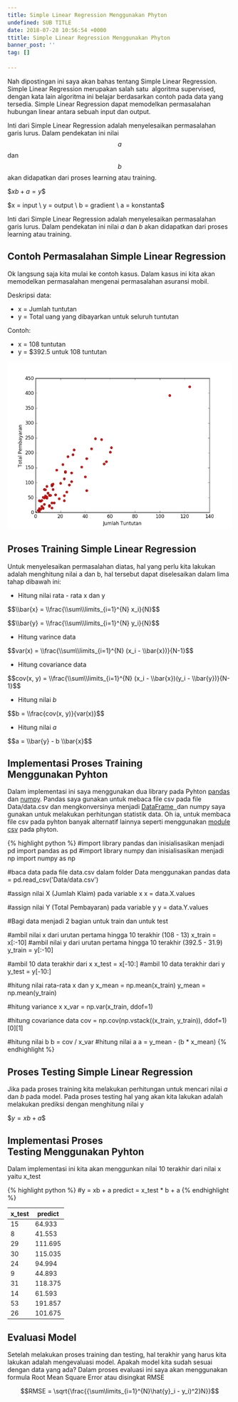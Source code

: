 ```yaml
---
title: Simple Linear Regression Menggunakan Phyton
undefined: SUB TITLE
date: 2018-07-28 10:56:54 +0000
ttitle: Simple Linear Regression Menggunakan Phyton
banner_post: ''
tag: []

---
```

Nah dipostingan ini saya akan bahas tentang Simple Linear Regression. Simple Linear Regression merupakan salah satu  algoritma supervised, dengan kata lain algoritma ini belajar berdasarkan contoh pada data yang tersedia. Simple Linear Regression dapat memodelkan permasalahan hubungan linear antara sebuah input dan output.

Inti dari Simple Linear Regression adalah menyelesaikan permasalahan garis lurus. Dalam pendekatan ini nilai $$a$$ dan $$b$$ akan didapatkan dari proses learning atau training.

\$$xb + a = y$$

\$x = input \\ y = output \\ b = gradient \\ a = konstanta$

Inti dari Simple Linear Regression adalah menyelesaikan permasalahan garis lurus. Dalam pendekatan ini nilai $a$ dan $b$ akan didapatkan dari proses learning atau training.

## Contoh Permasalahan Simple Linear Regression

Ok langsung saja kita mulai ke contoh kasus. Dalam kasus ini kita akan memodelkan permasalahan mengenai permasalahan asuransi mobil.

Deskripsi data:

* x = Jumlah tuntutan
* y = Total uang yang dibayarkan untuk seluruh tuntutan

Contoh:

* x = 108 tuntutan
* y = $392.5 untuk 108 tuntutan

![Penyebaran data](/assets/DataRelation.png "Penyebaran data")

## Proses Training Simple Linear Regression

Untuk menyelesaikan permasalahan diatas, hal yang perlu kita lakukan adalah menghitung nilai a dan b, hal tersebut dapat diselesaikan dalam lima tahap dibawah ini:

* Hitung nilai rata - rata x dan y

\$$\\bar{x} = \\frac{\\sum\\limits_{i=1}^{N} x_i}{N}$$

\$$\\bar{y} = \\frac{\\sum\\limits_{i=1}^{N} y_i}{N}$$

* Hitung varince data

\$$var(x) = \\frac{\\sum\\limits_{i=1}^{N} (x_i - \\bar{x})}{N-1}$$

* Hitung covariance data

\$$cov(x, y) = \\frac{\\sum\\limits_{i=1}^{N} (x_i - \\bar{x})(y_i - \\bar{y})}{N-1}$$

* Hitung nilai $b$

\$$b = \\frac{cov(x, y)}{var(x)}$$

* Hitung nilai $a$

\$$a = \\bar{y} - b \\bar{x}$$

## Implementasi Proses Training Menggunakan Pyhton

Dalam implementasi ini saya menggunakan dua library pada Pyhton [pandas ](http://pandas.pydata.org/pandas-docs/stable/index.html)dan [numpy](http://www.numpy.org/). Pandas saya gunakan untuk mebaca file csv pada file Data/data.csv dan mengkonversinya menjadi [DataFrame  ](http://pandas.pydata.org/pandas-docs/stable/generated/pandas.DataFrame.html)dan numpy saya gunakan untuk melakukan perhitungan statistik data. Oh ia, untuk membaca file csv pada pyhton banyak alternatif lainnya seperti menggunakan [module csv](https://docs.python.org/2/library/csv.html) pada phyton.

{% highlight python %}
#import library pandas dan inisialisasikan menjadi pd
import pandas as pd
#import library numpy dan inisialisasikan menjadi np
import numpy as np

#baca data pada file data.csv dalam folder Data menggunakan pandas
data = pd.read_csv('Data/data.csv')

#assign nilai X (Jumlah Klaim) pada variable x
x = data.X.values

#assign nilai Y (Total Pembayaran) pada variable y
y = data.Y.values

#Bagi data menjadi 2 bagian untuk train dan untuk test

#ambil nilai x dari urutan pertama hingga 10 terakhir (108 - 13)
x_train = x[:-10]
#ambil nilai y dari urutan pertama hingga 10 terakhir (392.5 - 31.9)
y_train = y[:-10]


#ambil 10 data terakhir dari x
x_test = x[-10:]
#ambil 10 data terakhir dari y
y_test = y[-10:]

#hitung nilai rata-rata x dan y
x_mean = np.mean(x_train)
y_mean = np.mean(y_train)


#hitung variance x
x_var = np.var(x_train, ddof=1)

#hitung covariance data
cov = np.cov(np.vstack((x_train, y_train)), ddof=1)[0][1]

#hitung nilai b
b = cov / x_var
#hitung nilai a
a = y_mean - (b * x_mean)
{% endhighlight %}

## Proses Testing Simple Linear Regression
Jika pada proses training kita melakukan perhitungan untuk mencari nilai $a$ dan $b$ pada model. Pada proses testing hal yang akan kita lakukan adalah melakukan prediksi dengan menghitung nilai y

\$$y  = xb + a$$

## Implementasi Proses Testing Menggunakan Pyhton
Dalam implementasi ini kita akan menggunkan nilai 10 terakhir dari nilai x yaitu x_test

{% highlight python %}
#y = xb + a
predict = x_test * b + a
{% endhighlight %}

| x_test | predict |
|-------|--------|
| 15 | 64.933 |
| 8 | 41.553 |
| 29 | 111.695 |
| 30 | 115.035 |
| 24 | 94.994 |
| 9 | 44.893 |
| 31 | 118.375 |
| 14 | 61.593 |
| 53 | 191.857 |
| 26 | 101.675 |

## Evaluasi Model
Setelah melakukan proses training dan testing, hal terakhir yang harus kita lakukan adalah mengevaluasi model. Apakah model kita sudah sesuai dengan data yang ada? Dalam proses evaluasi ini saya akan menggunakan formula Root Mean Square Error atau disingkat RMSE

$$RMSE = \sqrt{\frac{{\sum\limits_{i=1}^{N}\hat{y}_i - y_i)^2}N}}$$